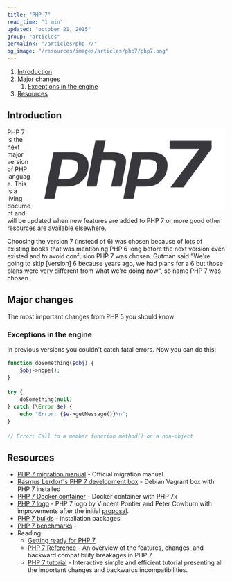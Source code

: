 ```yaml
---
title: "PHP 7"
read_time: "1 min"
updated: "october 21, 2015"
group: "articles"
permalink: "/articles/php-7/"
og_image: "/resources/images/articles/php7/php7.png"
---
```


1. [Introduction](#introduction)
2. [Major changes](#major-changes)
    1. [Exceptions in the engine](#exceptions-in-the-engine)
3. [Resources](#resources)

## Introduction

<img src="/images/articles/php7/php7.png" align="right" alt="PHP 7" width="450">
PHP 7 is the next major version of PHP language. This is a living document and will be updated when new features are added to PHP 7 or more good other resources are available elsewhere.

Choosing the version 7 (instead of 6) was chosen because of lots of existing books that was mentioning PHP 6 long before the next version even existed
and to avoid confusion PHP 7 was chosen. Gutman said "We're going to skip [version] 6 because years ago, we had plans for a 6 but
those plans were very different from what we're doing now", so name PHP 7 was chosen.

## Major changes

The most important changes from PHP 5 you should know:

### Exceptions in the engine

In previous versions you couldn't catch fatal errors. Now you can do this:

```php
function doSomething($obj) {
    $obj->nope();
}

try {
    doSomething(null)
} catch (\Error $e) {
    echo "Error: {$e->getMessage()}\n";
}

// Error: Call to a member function method() on a non-object
```


## Resources

* [PHP 7 migration manual](http://php.net/manual/en/migration70.php) - Official migration manual.
* [Rasmus Lerdorf's PHP 7 development box](https://github.com/rlerdorf/php7dev) - Debian Vagrant box with PHP 7 installed
* [PHP 7 Docker container](https://github.com/dave1010/php7-docker) - Docker container with PHP 7x
* [PHP 7 logo](http://www.cowburn.info/2015/06/18/php7-logo/) - PHP 7 logo by Vincent Pontier and Peter Cowburn with improvements after the initial [proposal](https://twitter.com/Elroubio/status/598826206503514112).
* [PHP 7 builds](http://php7.zend.com/) - installation packages
* [PHP 7 benchmarks](https://docs.google.com/spreadsheets/d/1qW0avj2eRvPVxj_5V4BBNrOP1ULK7AaXTFsxcffFxT8/edit#gid=1334306309) - 
* Reading:
    * [Getting ready for PHP 7](http://php7start.tk/)
    * [PHP 7 Reference](https://github.com/tpunt/PHP7-Reference) - An overview of the features, changes, and backward compatibility breakages in PHP 7.
    * [PHP 7 tutorial](http://php7-tutorial.com/) - Interactive simple and efficient tutorial presenting all the important changes and backwards incompatibilities.
